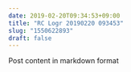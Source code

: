 ```yaml
---
date: 2019-02-20T09:34:53+09:00
title: "RC Logr 20190220 093453"
slug: "1550622893"
draft: false
---
```


Post content in markdown format
